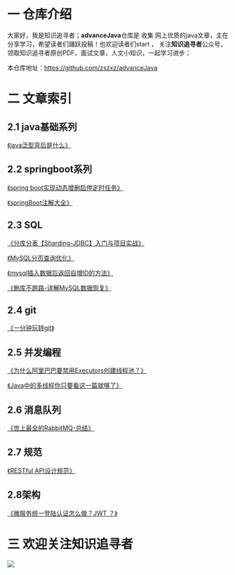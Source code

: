# 一 仓库介绍

大家好，我是知识追寻者；**advanceJava**仓库是 收集 网上优质的java文章，主在分享学习，希望读者们踊跃投稿！也欢迎读者们start ， 关注**知识追寻者**公众号，领取知识追寻者原创PDF，面试文章，人文小知识，一起学习进步；

本仓库地址：https://github.com/zszxz/advanceJava

# 二 文章索引

## 2.1 java基础系列

[《java泛型背后是什么》](https://mp.weixin.qq.com/s?__biz=MjM5Mzc4MDQ3OA==&mid=2247485557&idx=2&sn=b4df8aa12286a327596779659d398606&chksm=a6908fe491e706f27784e40c247497409825b9f7477cc60da4b967b11bdd726a2f40283be85c&token=22303395&lang=zh_CN#rd)

## 2.2 springboot系列

[《spring boot实现动态增删启停定时任务》](https://mp.weixin.qq.com/s?__biz=MjM5Mzc4MDQ3OA==&mid=2247485591&idx=2&sn=b9ee42a0e2cfcfb22617c31596981561&chksm=a6908f0691e706109edc871b4dc3acd956e8247b98637828e10677ecd583e0e4c71b6eb17cd9&token=22303395&lang=zh_CN#rd)

[《springBoot注解大全》](https://mp.weixin.qq.com/s?__biz=MjM5Mzc4MDQ3OA==&mid=2247485829&idx=1&sn=ac0f1cba91f1e9a77a4595a7ca47dd33&chksm=a6908e1491e707021bc597d1cd0a6a21a7616728bd82e674e01f30074a1c2bd2cff5f9b02f3f&token=1656593988&lang=zh_CN#rd)

## 2.3 SQL

[《分库分表【Sharding-JDBC】入门与项目实战》](https://mp.weixin.qq.com/s?__biz=MjM5Mzc4MDQ3OA==&mid=2247485516&idx=2&sn=1b6ced49cd8567f728eece27d9ffd2e7&chksm=a6908fdd91e706cbf88d4d69973a664b90992376c7614831758bbdd8a9ed9aa1dcad2da56208&token=22303395&lang=zh_CN#rd)

[《MySQL分页查询优化》](https://mp.weixin.qq.com/s?__biz=MjM5Mzc4MDQ3OA==&mid=2247485695&idx=2&sn=b4c456b5ea3eec3dc7aa4e5cea659ba6&chksm=a6908f6e91e70678d1b5b70849c5edcc9484e5cd615707e2375849ccbcb4c764494568d23001&token=22303395&lang=zh_CN#rd)

[《mysql插入数据后返回自增ID的方法》](https://mp.weixin.qq.com/s?__biz=MjM5Mzc4MDQ3OA==&mid=2247485941&idx=1&sn=104ccc2a42d858ada4ca00a7737cca5f&chksm=a6908e6491e707720795893f09ca6cceb613d9d25d9c8fc7c7a206e25b028f76bcb702c27329&token=482547197&lang=zh_CN#rd)

[《删库不跑路-详解MySQL数据恢复》](https://mp.weixin.qq.com/s?__biz=MjM5Mzc4MDQ3OA==&mid=2247486307&idx=1&sn=bdc44a92d38bbd29e0e208eb13b302b5&chksm=a6908cf291e705e48ddba8d53dd4b6d986cbbbd905e5cee760500b2a57769b90cd9cb0c673cc&token=1351891679&lang=zh_CN#rd)

## 2.4 git

[《一分钟玩转git》](https://mp.weixin.qq.com/s?__biz=MjM5Mzc4MDQ3OA==&mid=2247485701&idx=1&sn=26fc01ec6bd97717be3ca10af1cd2db3&chksm=a6908e9491e70782e5dddac496376242117317fb4eb7d704fd1f35d287fe2309cc3aab0e0147&token=1671410784&lang=zh_CN#rd)

## 2.5 并发编程

[《为什么阿里巴巴要禁用Executors创建线程池？》](https://mp.weixin.qq.com/s?__biz=MjM5Mzc4MDQ3OA==&mid=2247486247&idx=1&sn=3d0cb629d4514d98555d6a110ce516be&chksm=a6908cb691e705a02dfd77c4017cf5f7d50ecbde742b79f7aff42a4c7a85b0ddae029efa322c&token=1595384986&lang=zh_CN#rd)

[《Java中的多线程你只要看这一篇就够了》](https://mp.weixin.qq.com/s?__biz=MjM5Mzc4MDQ3OA==&mid=2247486261&idx=1&sn=70a4ed529c413852a5ea8930b0794e15&chksm=a6908ca491e705b2a072d31c2ed3bcacad547d9697a1f5bdaf4c44dbb7cc0c812476e8cd7433&token=377269202&lang=zh_CN#rd)

## 2.6 消息队列

[《世上最全的RabbitMQ-总结》](https://mp.weixin.qq.com/s?__biz=MjM5Mzc4MDQ3OA==&mid=2247486300&idx=2&sn=22de0fe83b44fcc31378786465b04b46&chksm=a6908ccd91e705db016667b3334c3ede5499550f5f3113e1c4a35ee0ee1525ee21807ad1ad69&token=2093648098&lang=zh_CN#rd)

## 2.7 规范

[《RESTful API设计规范》](https://mp.weixin.qq.com/s?__biz=MjM5Mzc4MDQ3OA==&mid=2247486307&idx=2&sn=fc660ee3ed04589f1dae5c7f7eac8f42&chksm=a6908cf291e705e4f514c4fe07cddba4fc887b92ebc4e4018b32a5dd49212ce105d73f8388f3&token=1351891679&lang=zh_CN#rd)

## 2.8架构

[《微服务统一登陆认证怎么做？JWT ？》](https://mp.weixin.qq.com/s?__biz=MjM5Mzc4MDQ3OA==&mid=2247485751&idx=1&sn=bbc374ec78a078ff0ed6b5b42974abfe&chksm=a6908ea691e707b0764af53de1599a64a2e32cbd5a4c5feaec06f164a66906b3c804dc8a2f51&token=463956601&lang=zh_CN#rd)

# 三 欢迎关注知识追寻者



![](https://gitee.com/lsc180/images/raw/master/img/zszxz.jpg)